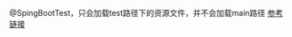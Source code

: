 @SpingBootTest，只会加载test路径下的资源文件，并不会加载main路径
[参考链接](https://blog.csdn.net/MuErHuoXu/article/details/86750497)
